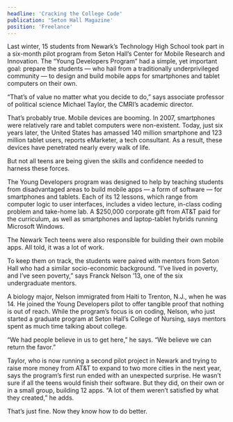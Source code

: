 ```yaml
---
headline: 'Cracking the College Code'
publication: 'Seton Hall Magazine'
position: 'Freelance'
---
```


Last winter, 15 students from Newark’s Technology High School took part in
a six-month pilot program from Seton Hall’s Center for Mobile Research and
Innovation. The “Young Developers Program” had a simple, yet important
goal: prepare the students — who hail from a traditionally underprivileged
community — to design and build mobile apps for smartphones and tablet
computers on their own.

“That’s of value no matter what you decide to do,” says associate
professor of political science Michael Taylor, the CMRI’s academic
director.

That’s probably true. Mobile devices are booming. In 2007, smartphones
were relatively rare and tablet computers were non-existent. Today, just
six years later, the United States has amassed 140 million smartphone and
123 million tablet users, reports eMarketer, a tech consultant. As a
result, these devices have penetrated nearly every walk of life.

But not all teens are being given the skills and confidence needed to
harness these forces.

The Young Developers program was designed to help by teaching students
from disadvantaged areas to build mobile apps — a form of software — for
smartphones and tablets. Each of its 12 lessons, which range from computer
logic to user interfaces, includes a video lecture, in-class coding problem and
take-home lab. A \$250,000 corporate gift from AT&T paid for the
curriculum, as well as smartphones and laptop-tablet hybrids running
Microsoft Windows.

The Newark Tech teens were also responsible for building their own mobile
apps. All told, it was a lot of work.

To keep them on track, the students were paired with mentors from Seton
Hall who had a similar socio-economic background. “I’ve lived in poverty,
and I’ve seen poverty,” says Franck Nelson ’13, one of the six
undergraduate mentors.

A biology major, Nelson immigrated from Haiti to Trenton, N.J., when he
was 14. He joined the Young Developers pilot to offer tangible proof that
nothing is out of reach. While the program’s focus is on coding, Nelson,
who just started a graduate program at Seton Hall’s College of Nursing,
says mentors spent as much time talking about college.

“We had people believe in us to get here,” he says. “We believe we can
return the favor.”

Taylor, who is now running a second pilot project in Newark and trying to
raise more money from AT&T to expand to two more cities in the next year,
says the program’s first run ended with an unexpected surprise. He wasn’t
sure if all the teens would finish their software. But they did, on their
own or in a small group, building 12 apps. “A lot of them weren’t
satisfied by what they created,” he adds.

That’s just fine. Now they know how to do better.
